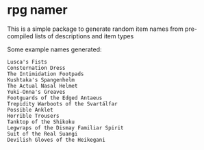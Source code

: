 # rpg namer
This is a simple package to generate random item names from pre-compiled lists of descriptions and item types

Some example names generated:

```
Lusca's Fists
Consternation Dress
The Intimidation Footpads
Kushtaka's Spangenhelm
The Actual Nasal Helmet
Yuki-Onna's Greaves
Footguards of the Edged Antaeus
Trepidity Warboots of the Svartálfar
Possible Anklet
Horrible Trousers
Tanktop of the Shikoku
Legwraps of the Dismay Familiar Spirit
Suit of the Real Suangi
Devilish Gloves of the Heikegani
```